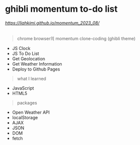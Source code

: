 # ghibli momentum to-do list
###### https://liahkimi.github.io/momentum_2023_08/

> chrome browser의 momentum clone-coding (ghibli theme)
- JS Clock
- JS To Do List
- Get Geolocation
- Get Weather Information
- Deploy to Github Pages

> what I learned
- JavaScript
- HTML5

> packages
- Open Weather API
- localStorage
- AJAX
- JSON
- DOM
- fetch

